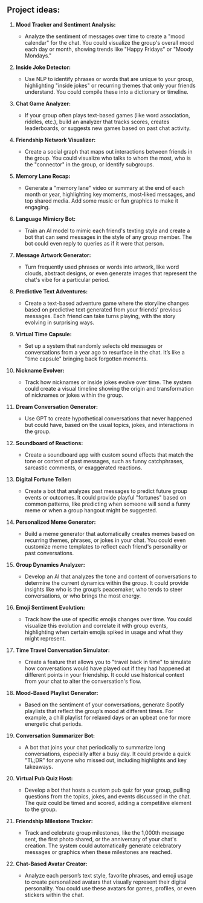 ## Project ideas:

1. **Mood Tracker and Sentiment Analysis:**
   - Analyze the sentiment of messages over time to create a "mood calendar" for the chat. You could visualize the group's overall mood each day or month, showing trends like "Happy Fridays" or "Moody Mondays."

2. **Inside Joke Detector:**
   - Use NLP to identify phrases or words that are unique to your group, highlighting "inside jokes" or recurring themes that only your friends understand. You could compile these into a dictionary or timeline.

3. **Chat Game Analyzer:**
   - If your group often plays text-based games (like word association, riddles, etc.), build an analyzer that tracks scores, creates leaderboards, or suggests new games based on past chat activity.

4. **Friendship Network Visualizer:**
   - Create a social graph that maps out interactions between friends in the group. You could visualize who talks to whom the most, who is the "connector" in the group, or identify subgroups.

5. **Memory Lane Recap:**
   - Generate a "memory lane" video or summary at the end of each month or year, highlighting key moments, most-liked messages, and top shared media. Add some music or fun graphics to make it engaging.

6. **Language Mimicry Bot:**
   - Train an AI model to mimic each friend's texting style and create a bot that can send messages in the style of any group member. The bot could even reply to queries as if it were that person.

7. **Message Artwork Generator:**
   - Turn frequently used phrases or words into artwork, like word clouds, abstract designs, or even generate images that represent the chat's vibe for a particular period.

8. **Predictive Text Adventures:**
   - Create a text-based adventure game where the storyline changes based on predictive text generated from your friends' previous messages. Each friend can take turns playing, with the story evolving in surprising ways.

9. **Virtual Time Capsule:**
   - Set up a system that randomly selects old messages or conversations from a year ago to resurface in the chat. It’s like a "time capsule" bringing back forgotten moments.

10. **Nickname Evolver:**
    - Track how nicknames or inside jokes evolve over time. The system could create a visual timeline showing the origin and transformation of nicknames or jokes within the group.

11. **Dream Conversation Generator:**
    - Use GPT to create hypothetical conversations that never happened but could have, based on the usual topics, jokes, and interactions in the group.

12. **Soundboard of Reactions:**
    - Create a soundboard app with custom sound effects that match the tone or content of past messages, such as funny catchphrases, sarcastic comments, or exaggerated reactions.


1. **Digital Fortune Teller:**
   - Create a bot that analyzes past messages to predict future group events or outcomes. It could provide playful "fortunes" based on common patterns, like predicting when someone will send a funny meme or when a group hangout might be suggested.

2. **Personalized Meme Generator:**
   - Build a meme generator that automatically creates memes based on recurring themes, phrases, or jokes in your chat. You could even customize meme templates to reflect each friend's personality or past conversations.

3. **Group Dynamics Analyzer:**
   - Develop an AI that analyzes the tone and content of conversations to determine the current dynamics within the group. It could provide insights like who is the group’s peacemaker, who tends to steer conversations, or who brings the most energy.

4. **Emoji Sentiment Evolution:**
   - Track how the use of specific emojis changes over time. You could visualize this evolution and correlate it with group events, highlighting when certain emojis spiked in usage and what they might represent.

5. **Time Travel Conversation Simulator:**
   - Create a feature that allows you to "travel back in time" to simulate how conversations would have played out if they had happened at different points in your friendship. It could use historical context from your chat to alter the conversation's flow.

6. **Mood-Based Playlist Generator:**
   - Based on the sentiment of your conversations, generate Spotify playlists that reflect the group’s mood at different times. For example, a chill playlist for relaxed days or an upbeat one for more energetic chat periods.

7. **Conversation Summarizer Bot:**
   - A bot that joins your chat periodically to summarize long conversations, especially after a busy day. It could provide a quick "TL;DR" for anyone who missed out, including highlights and key takeaways.

8. **Virtual Pub Quiz Host:**
   - Develop a bot that hosts a custom pub quiz for your group, pulling questions from the topics, jokes, and events discussed in the chat. The quiz could be timed and scored, adding a competitive element to the group.

9. **Friendship Milestone Tracker:**
   - Track and celebrate group milestones, like the 1,000th message sent, the first photo shared, or the anniversary of your chat's creation. The system could automatically generate celebratory messages or graphics when these milestones are reached.

10. **Chat-Based Avatar Creator:**
    - Analyze each person’s text style, favorite phrases, and emoji usage to create personalized avatars that visually represent their digital personality. You could use these avatars for games, profiles, or even stickers within the chat.
